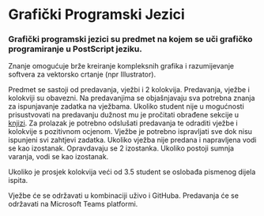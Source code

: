 # Grafički Programski Jezici
### Grafički programski jezici su predmet na kojem se uči grafičko programiranje u PostScript jeziku. 
Znanje omogućuje brže kreiranje kompleksnih grafika i razumijevanje softvera za vektorsko crtanje (npr Illustrator).

Predmet se sastoji od predavanja, vježbi i 2 kolokvija. Predavanja, vježbe i kolokviji su obavezni. 
Na predavanjima se objašnjavaju sva potrebna znanja za ispunjavanje zadatka na vježbama. 
Ukoliko student nije u mogućnosti prisustvovati na predavanju dužnost mu je pročitati obrađene sekcije u [knjizi](http://free-zg.htnet.hr/kpap/).
Za prolazak je potrebno odslušati predavanja te odraditi vježbe i kolokvije s pozitivnom ocjenom.
Vježbe je potrebno ispravljati sve dok nisu ispunjeni svi zahtjevi zadatka. 
Ukoliko vježba nije predana i napravljena vodi se kao izostanak. Opravdavaju se 2 izostanka.
Ukoliko postoji sumnja varanja, vodi se kao izostanak.

Ukoliko je prosjek kolokvija veći od 3.5 student se oslobađa pismenog dijela ispita.

Vježbe će se održavati u kombinaciji uživo i GitHuba. Predavanja će se održavati na Microsoft Teams platformi.
